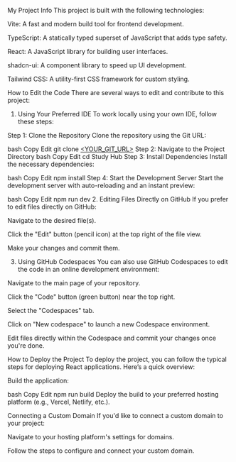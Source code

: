 My Project Info
This project is built with the following technologies:

Vite: A fast and modern build tool for frontend development.

TypeScript: A statically typed superset of JavaScript that adds type safety.

React: A JavaScript library for building user interfaces.

shadcn-ui: A component library to speed up UI development.

Tailwind CSS: A utility-first CSS framework for custom styling.

How to Edit the Code
There are several ways to edit and contribute to this project:

1. Using Your Preferred IDE
To work locally using your own IDE, follow these steps:

Step 1: Clone the Repository
Clone the repository using the Git URL:

bash
Copy
Edit
git clone [<YOUR_GIT_URL>](https://github.com/Swayam-a/Study-Hub)
Step 2: Navigate to the Project Directory
bash
Copy
Edit
cd Study Hub
Step 3: Install Dependencies
Install the necessary dependencies:

bash
Copy
Edit
npm install
Step 4: Start the Development Server
Start the development server with auto-reloading and an instant preview:

bash
Copy
Edit
npm run dev
2. Editing Files Directly on GitHub
If you prefer to edit files directly on GitHub:

Navigate to the desired file(s).

Click the "Edit" button (pencil icon) at the top right of the file view.

Make your changes and commit them.

3. Using GitHub Codespaces
You can also use GitHub Codespaces to edit the code in an online development environment:

Navigate to the main page of your repository.

Click the "Code" button (green button) near the top right.

Select the "Codespaces" tab.

Click on "New codespace" to launch a new Codespace environment.

Edit files directly within the Codespace and commit your changes once you're done.

How to Deploy the Project
To deploy the project, you can follow the typical steps for deploying React applications. Here’s a quick overview:

Build the application:

bash
Copy
Edit
npm run build
Deploy the build to your preferred hosting platform (e.g., Vercel, Netlify, etc.).

Connecting a Custom Domain
If you'd like to connect a custom domain to your project:

Navigate to your hosting platform's settings for domains.

Follow the steps to configure and connect your custom domain.
